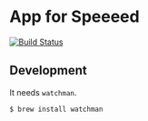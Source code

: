 # App for Speeeed

[![Build Status](https://travis-ci.org/getspeeeed/app.svg?branch=master)](https://travis-ci.org/getspeeeed/app)

## Development

It needs `watchman`.

```
$ brew install watchman
```
